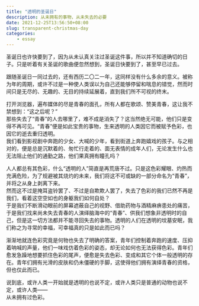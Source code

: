 ```yaml
---
title: "透明的圣诞日"
description: 从未拥有的事物，从未失去的必要
date: 2021-12-25T13:56:50+08:00
slug: transparent-christmas-day
categories:
    - essay
---
```


圣诞日也许快要到了，因为从未认真关注过圣诞这件事，所以并不知道确切的日子。只是听着有关圣诞的歌曲便忽然想到，圣诞日快要到了，甚至早已过去。

跟随圣诞日一同过去的，还有西历二〇二一年，这同样没有什么多余的意义。被称为年的周期，或许不过是一种使人类误以为自己还能够停留和喘息的错觉，然而时间只是无尽的、无趣的、无目的持续延展着，直到我们所不可视的终末。

打开浏览器，遍布媒体的尽是青春的面孔，所有人都在歌颂、赞美青春，这让我不禁想到：“这之后呢？”  
那些失去了“青春”的人去哪里了，难不成是消失了？这当然绝无可能，他们只是变得不再可见。“青春”便是如此宝贵的事物，生来透明的人类因它而被赋予色彩，也因它的逝去重归透明。  
我们看到影视剧中奔跑的少女、大喊的少年，看到街道上奔跑嬉戏的孩子。与之相对的，便是总是沉默着的、匆忙行走着的、面无表情的成年人们，无论发生什么也无法阻止他们的通勤之路，他们果真拥有瞳孔吗？

人人都总有其色彩，什么“透明的人”简直是再荒唐不过。只是这色彩耀眼、灼热而充满危险，为了规避被其烧灼的未来，我们将这不可或缺的一部分命名为“青春”，并将之从身上剥离下来。  
然而这不过是掩耳盗铃罢了、不过是自欺欺人罢了，失去了色彩的我们已然不再是我们，看着这空空如也的身躯我们如何自处？  
于是我们不断滑动眼前的屏幕遮蔽自己的视野、借助药物与酒精麻痹患处的痛苦，于是我们找来尚未失去青春的人演绎脑海中的“青春”、供我们想象非透明时的自己，但是这一切方法都并不能寻回失去的事物。透明的人们在透明的坟墓安眠，我们称之为寻常的幸福，可幸福真的只是如此而已吗？

渐渐地就连色彩究竟是何物也失去了明确的答案，青年们控制着奔跑的速度、压抑着呐喊的声量，他们一味戏仿着色彩的姿态，却无论如何也无法获得色彩。青年们愈发急躁地想要抓住色彩的尾声，便愈是失去色彩、变成和其它个体一般透明的存在。青年们拥有光滑的皮肤和仍未僵硬的手脚，这使得他们拥有演绎青春的资格，但也仅此而已。

说到底，或许人类一开始就是透明的也说不定，或许人类只是普通的动物也说不定，或许人类——  
从未拥有过色彩。